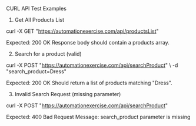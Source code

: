 CURL API Test Examples

1. Get All Products List

curl -X GET "https://automationexercise.com/api/productsList"

Expected: 200 OK
Response body should contain a products array.

2. Search for a product (valid)

curl -X POST "https://automationexercise.com/api/searchProduct" 
   \  -d "search_product=Dress"

Expected: 200 OK
Should return a list of products matching "Dress".

3. Invalid Search Request (missing parameter)

curl -X POST "https://automationexercise.com/api/searchProduct"

Expected: 400 Bad Request
Message: search_product parameter is missing